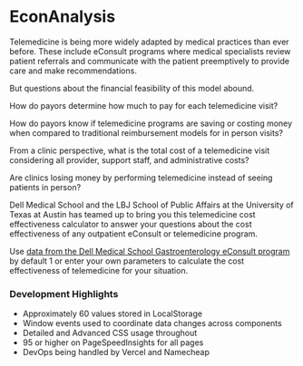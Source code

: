 # EconAnalysis

Telemedicine is being more widely adapted by medical practices than ever before. These include eConsult programs where medical specialists review patient referrals and communicate with the patient preemptively to provide care and make recommendations.

But questions about the financial feasibility of this model abound.

How do payors determine how much to pay for each telemedicine visit?

How do payors know if telemedicine programs are saving or costing money when compared to traditional reimbursement models for in person visits?

From a clinic perspective, what is the total cost of a telemedicine visit considering all provider, support staff, and administrative costs?

Are clinics losing money by performing telemedicine instead of seeing patients in person?

Dell Medical School and the LBJ School of Public Affairs at the University of Texas at Austin has teamed up to bring you this telemedicine cost effectiveness calculator to answer your questions about the cost effectiveness of any outpatient eConsult or telemedicine program.

Use [data from the Dell Medical School Gastroenterology eConsult program](https://pubmed.ncbi.nlm.nih.gov/32954940/) by default 1 or enter your own parameters to calculate the cost effectiveness of telemedicine for your situation.


### Development Highlights 

- Approximately 60 values stored in LocalStorage
- Window events used to coordinate data changes across components
- Detailed and Advanced CSS usage throughout 
- 95 or higher on PageSpeedInsights for all pages 
- DevOps being handled by Vercel and Namecheap 
